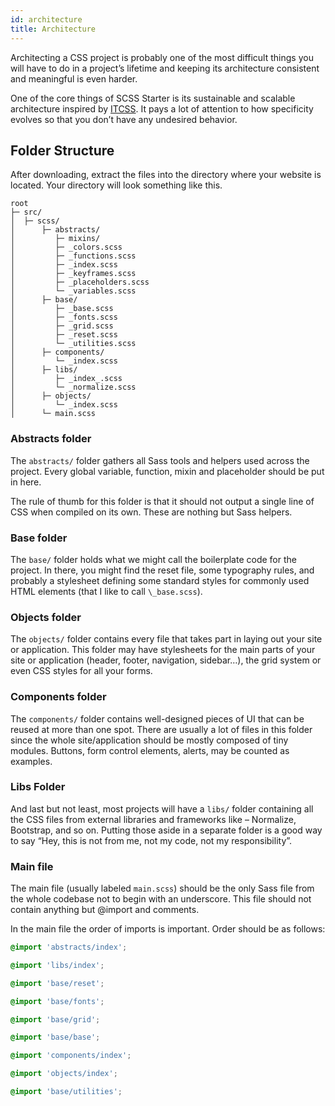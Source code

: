 ```yaml
---
id: architecture
title: Architecture
---
```


Architecting a CSS project is probably one of the most difficult things you will have to do in a project’s lifetime and keeping its architecture consistent and meaningful is even harder.

One of the core things of SCSS Starter is its sustainable and scalable architecture inspired by [ITCSS](http://itcss.io). It pays a lot of attention to how specificity evolves so that you don’t have any undesired behavior.

## Folder Structure

After downloading, extract the files into the directory where your website is located. Your directory will look something like this.

```text
root
├─ src/
│  ├─ scss/
│      ├─ abstracts/
│         ├─ mixins/
│         ├─ _colors.scss
│         ├─ _functions.scss
│         ├─ _index.scss
│         ├─ _keyframes.scss
│         ├─ _placeholders.scss
│         └─ _variables.scss
│      ├─ base/
│         ├─ _base.scss
│         ├─ _fonts.scss
│         ├─ _grid.scss
│         ├─ _reset.scss
│         └─ _utilities.scss
│      ├─ components/
│         └─ _index.scss
│      ├─ libs/
│         ├─ _index_.scss
│         └─ _normalize.scss
│      ├─ objects/
│         └─ _index.scss
│      └─ main.scss
```

### Abstracts folder

The `abstracts/` folder gathers all Sass tools and helpers used across the project. Every global variable, function, mixin and placeholder should be put in here.

The rule of thumb for this folder is that it should not output a single line of CSS when compiled on its own. These are nothing but Sass helpers.

### Base folder

The `base/` folder holds what we might call the boilerplate code for the project. In there, you might find the reset file, some typography rules, and probably a stylesheet defining some standard styles for commonly used HTML elements (that I like to call `\_base.scss`).

### Objects folder

The `objects/` folder contains every file that takes part in laying out your site or application. This folder may have stylesheets for the main parts of your site or application (header, footer, navigation, sidebar…), the grid system or even CSS styles for all your forms.

### Components folder

The `components/` folder contains well-designed pieces of UI that can be reused at more than one spot. There are usually a lot of files in this folder since the whole site/application should be mostly composed of tiny modules. Buttons, form control elements, alerts, may be counted as examples.

### Libs Folder

And last but not least, most projects will have a `libs/` folder containing all the CSS files from external libraries and frameworks like – Normalize, Bootstrap, and so on. Putting those aside in a separate folder is a good way to say “Hey, this is not from me, not my code, not my responsibility”.

### Main file

The main file (usually labeled `main.scss`) should be the only Sass file from the whole codebase not to begin with an underscore. This file should not contain anything but @import and comments.

In the main file the order of imports is important. Order should be as follows:

```scss
@import 'abstracts/index';

@import 'libs/index';

@import 'base/reset';

@import 'base/fonts';

@import 'base/grid';

@import 'base/base';

@import 'components/index';

@import 'objects/index';

@import 'base/utilities';
```
